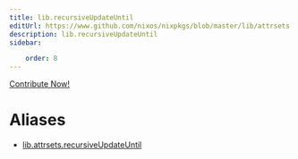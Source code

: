 ```yaml
---
title: lib.recursiveUpdateUntil
editUrl: https://www.github.com/nixos/nixpkgs/blob/master/lib/attrsets.nix#L1021C5
description: lib.recursiveUpdateUntil
sidebar:

    order: 8
---
```


<a href="https://www.github.com/nixos/nixpkgs/blob/master/lib/attrsets.nix#L1021C5">Contribute Now!</a>


# Aliases

- [lib.attrsets.recursiveUpdateUntil](./reference/lib/attrsets/lib-attrsets-recursiveUpdateUntil)


